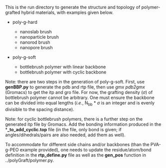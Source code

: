 This is the run directory to generate the structure and topology of polymer-grafted hybrid materials, with examples given below.
- poly-g-hard
  - nanoslab brush
  - nanoparticle brush
  - nanorod brush
  - nanopore brush

    
- poly-g-soft
  - bottlebrush polymer with linear backbone
  - bottlebrush polymer with cyclic backbone


Note: there are two steps in the generation of poly-g-soft. First, use **genBBP.py** to generate the pdb and rtp file, then use _gmx pdb2gmx_ (Gromacs) to get the itp and gro file. For now, the grafting density ($\sigma$) of bottlebrush polymer cannot be arbitrary. One must ensure the backbone can be divided into equal lengths (_i.e._, N<sub>bb</sub> * $\sigma$ is an integer and is evenly divisible to the spacing distance).

Note: for cyclic bottlebrush polymers, there is a further step on the generated itp file by Gromacs. Add the bonding information produced in the ***_to_add_cyclic.top** file (in the file, only bond is given; if angles/dihedrals/pairs are also needed, add them as well).

To accommodate for different side chains and/or backbones (than the PVA-g-PEO example provided), one needs to update the residue/atom/bond definition in the **rtp_define.py** file as well as the **gen_pos** function in ../polyGraft/polymer.py. 
